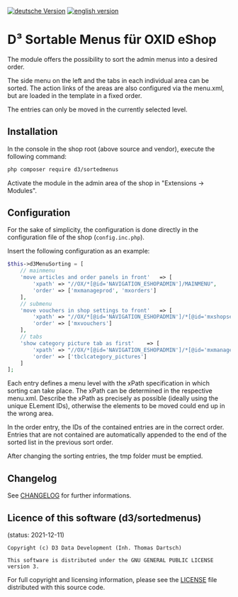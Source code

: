 [![deutsche Version](https://logos.oxidmodule.com/de2_xs.svg)](README.md)
[![english version](https://logos.oxidmodule.com/en2_xs.svg)](README.en.md)

# D³ Sortable Menus für OXID eShop

The module offers the possibility to sort the admin menus into a desired order. 

The side menu on the left and the tabs in each individual area can be sorted. 
The action links of the areas are also configured via the menu.xml, but are loaded in the template in a fixed order.

The entries can only be moved in the currently selected level.

## Installation

In the console in the shop root (above source and vendor), execute the following command:

```bash
php composer require d3/sortedmenus
``` 

Activate the module in the admin area of the shop in "Extensions -> Modules".

## Configuration

For the sake of simplicity, the configuration is done directly in the configuration file of the shop (`config.inc.php`).

Insert the following configuration as an example:

```php
$this->d3MenuSorting = [
    // mainmenu
    'move articles and order panels in front'   => [
        'xpath' => "//OX/*[@id='NAVIGATION_ESHOPADMIN']/MAINMENU",
        'order' => ['mxmanageprod', 'mxorders']
    ],
    // submenu
    'move vouchers in shop settings to front'   => [
        'xpath' => "//OX/*[@id='NAVIGATION_ESHOPADMIN']/*[@id='mxshopsett']/SUBMENU",
        'order' => ['mxvouchers']
    ],
    // tabs
    'show category picture tab as first'    => [
        'xpath' => "//OX/*[@id='NAVIGATION_ESHOPADMIN']/*[@id='mxmanageprod']/*[@id='mxcategories']/TAB",
        'order' => ['tbclcategory_pictures']
    ]
];
```

Each entry defines a menu level with the xPath specification in which sorting can take place. The xPath can be determined in the respective menu.xml. Describe the xPath as precisely as possible (ideally using the unique ELement IDs), otherwise the elements to be moved could end up in the wrong area.

In the order entry, the IDs of the contained entries are in the correct order. Entries that are not contained are automatically appended to the end of the sorted list in the previous sort order.

After changing the sorting entries, the tmp folder must be emptied.

## Changelog

See [CHANGELOG](CHANGELOG.md) for further informations.

## Licence of this software (d3/sortedmenus)
(status: 2021-12-11)

```
Copyright (c) D3 Data Development (Inh. Thomas Dartsch)

This software is distributed under the GNU GENERAL PUBLIC LICENSE version 3.
```

For full copyright and licensing information, please see the [LICENSE](LICENSE.md) file distributed with this source code.
